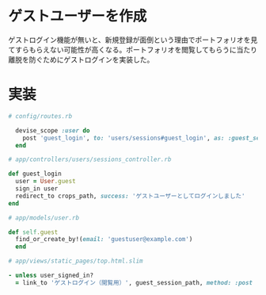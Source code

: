 # ゲストユーザーを作成

ゲストログイン機能が無いと、新規登録が面倒という理由でポートフォリオを見てすらもらえない可能性が高くなる。ポートフォリオを閲覧してもらうに当たり離脱を防ぐためにゲストログインを実装した。

# 実装

```ruby
# config/routes.rb

  devise_scope :user do
    post 'guest_login', to: 'users/sessions#guest_login', as: :guest_session
  end
```

```ruby
# app/controllers/users/sessions_controller.rb

def guest_login
  user = User.guest
  sign_in user
  redirect_to crops_path, success: 'ゲストユーザーとしてログインしました'
end
```

```ruby
# app/models/user.rb

def self.guest
  find_or_create_by!(email: 'guestuser@example.com')
  end
```

```ruby
# app/views/static_pages/top.html.slim

- unless user_signed_in?
  = link_to 'ゲストログイン（閲覧用）', guest_session_path, method: :post
```

